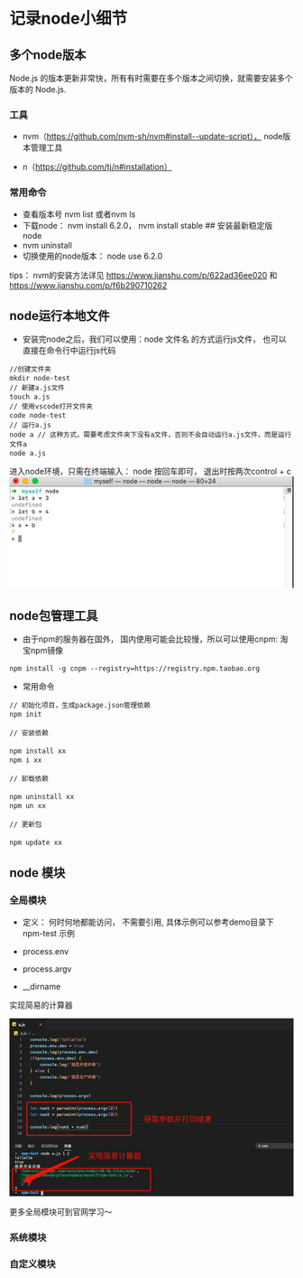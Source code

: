 # 记录node小细节

## 多个node版本

Node.js 的版本更新非常快，所有有时需要在多个版本之间切换，就需要安装多个版本的 Node.js.

### 工具

+ nvm（https://github.com/nvm-sh/nvm#install--update-script）， node版本管理工具

+ n（https://github.com/tj/n#installation）

### 常用命令

+ 查看版本号 nvm list 或者nvm ls
+ 下载node： nvm install 6.2.0， nvm install stable ## 安装最新稳定版 node
+ nvm uninstall <version>
+ 切换使用的node版本： node use 6.2.0

tips： nvm的安装方法详见 https://www.jianshu.com/p/622ad36ee020 和 https://www.jianshu.com/p/f6b290710262

## node运行本地文件

+ 安装完node之后，我们可以使用：node 文件名 的方式运行js文件， 也可以直接在命令行中运行js代码

```node
//创建文件夹
mkdir node-test
// 新建a.js文件
touch a.js
// 使用vscode打开文件夹
code node-test
// 运行a.js
node a // 这种方式，需要考虑文件夹下没有a文件，否则不会自动运行a.js文件，而是运行文件a
node a.js
```

进入node环境，只需在终端输入： node 按回车即可， 退出时按两次control + c
![alt node 命令行运行](images/cmdNode.jpg)

## node包管理工具

+ 由于npm的服务器在国外， 国内使用可能会比较慢，所以可以使用cnpm: 淘宝npm镜像

```node
npm install -g cnpm --registry=https://registry.npm.taobao.org
```

+ 常用命令

```node
// 初始化项目，生成package.json管理依赖
npm init

// 安装依赖

npm install xx
npm i xx

// 卸载依赖

npm uninstall xx
npm un xx

// 更新包

npm update xx
```

## node 模块

### 全局模块

+ 定义： 何时何地都能访问， 不需要引用, 具体示例可以参考demo目录下 npm-test 示例

+ process.env

+ process.argv

+ __dirname

实现简易的计算器

![简易计算器](images/node-argv.jpg)

更多全局模块可到官网学习～

### 系统模块

### 自定义模块
